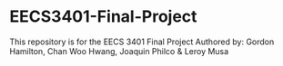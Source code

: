 # EECS3401-Final-Project

This repository is for the EECS 3401 Final Project 
Authored by: Gordon Hamilton, Chan Woo Hwang, Joaquin Philco & Leroy Musa

